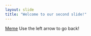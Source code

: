 ```yaml
---
layout: slide
title: "Welcome to our second slide!"
---
```

[Meme](https://miro.medium.com/max/1318/1*8xraf6eyaXh-myNXOXkqLA.jpeg)
Use the left arrow to go back!
